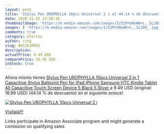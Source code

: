 ```yaml
---
layout: post
title: 'Stylus Pen UROPHYLLA 10pcs Universal 2 i al 44.14 % de descuento'
date: 2020-11-25 23:50:10
thumbnailImage: 'https://m.media-amazon.com/images/I/51M+bNoW0+L._SL200_.jpg'
images: [ 'https://m.media-amazon.com/images/I/51M+bNoW0+L._SL200_.jpg' ]
comments: true
category: ofertas
author: ring
slug: B01JUJR9X2
description:
actualPrice: 9.49 USD
comparePrice: 16.99 USD
inStock: true
---
```


Ahora mismo tienes [Stylus Pen UROPHYLLA 10pcs Universal 2 in 1 Capacitive Stylus Ballpoint Pen for iPad iPhone Samsung HTC Kindle Tablet All Capacitive Touch Screen Device 5 Black 5 Sliver ](https://www.amazon.com/dp/B01JUJR9X2/?tag=tolees-20) a 9.49 USD (original: 16.99 USD) (44.14 %  de descuento) en el siguiente enlace!

[![Stylus Pen UROPHYLLA 10pcs Universal 2 i](https://m.media-amazon.com/images/I/51M+bNoW0+L._SL200_.jpg)](https://www.amazon.com/dp/B01JUJR9X2/?tag=tolees-20)

[Visítala!!!](https://www.amazon.com/dp/B01JUJR9X2/?tag=tolees-20)

Links participate in Amazon Associate program and might generate a comission on qualifying sales
